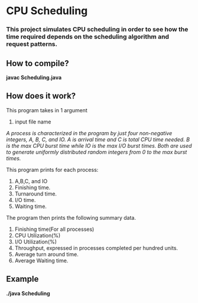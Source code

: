 # CPU Scheduling
### This project simulates CPU scheduling in order to see how the time required depends on the scheduling algorithm and request patterns.

## How to compile?
__javac Scheduling.java__

## How does it work?
This program takes in 1 argument
1. input file name

*A process is characterized in the program by just four non-negative integers, A, B, C, and IO. A is arrival time and C is total CPU time needed. B is the max CPU burst time while IO is the max I/O burst times. Both are used to generate uniformly distributed random integers from 0 to the max burst times.*

This program prints for each process:
1. A,B,C, and IO
2. Finishing time.
3. Turnaround time.
4. I/O time.
5. Waiting time.

The program then prints the following summary data.
1. Finishing time(For all processes)
2. CPU Utilization(%)
3. I/O Utilization(%)
4. Throughput, expressed in processes completed per hundred units.
5. Average turn around time.
6. Average Waiting time.



## Example
__./java Scheduling <inputfile>__

